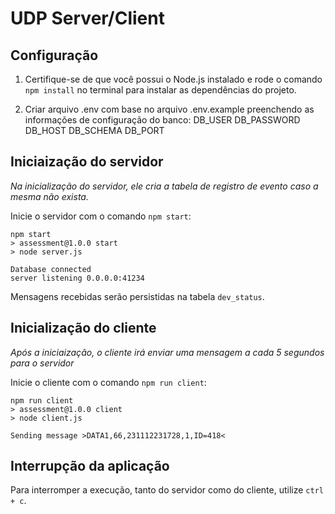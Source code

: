 # UDP Server/Client

## Configuração

1. Certifique-se de que você possui o Node.js instalado e rode o comando `npm install` no terminal para instalar as dependências do projeto.

2. Criar arquivo .env com base no arquivo .env.example preenchendo as informações de configuração do banco:
    DB_USER
    DB_PASSWORD
    DB_HOST
    DB_SCHEMA
    DB_PORT

## Iniciaização do servidor

*Na inicialização do servidor, ele cria a tabela de registro de evento caso a mesma não exista.*

Inicie o servidor com o comando `npm start`:

```
npm start
> assessment@1.0.0 start
> node server.js

Database connected
server listening 0.0.0.0:41234
```

Mensagens recebidas serão persistidas na tabela `dev_status`.

## Inicialização do cliente

*Após a iniciaização, o cliente irá enviar uma mensagem a cada 5 segundos para o servidor*

Inicie o cliente com o comando `npm run client`:

```
npm run client
> assessment@1.0.0 client
> node client.js

Sending message >DATA1,66,231112231728,1,ID=418<

```

## Interrupção da aplicação
Para interromper a execução, tanto do servidor como do cliente, utilize `ctrl + c`. 